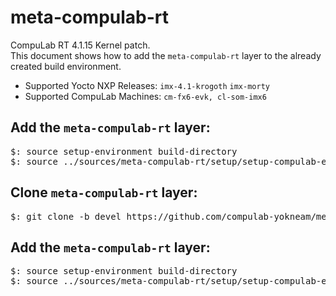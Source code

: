 # meta-compulab-rt
CompuLab RT 4.1.15 Kernel patch.<br>
This document shows how to add the `meta-compulab-rt` 
layer to the already created build environment.

* Supported Yocto NXP Releases: `imx-4.1-krogoth` `imx-morty`
* Supported CompuLab Machines: `cm-fx6-evk, cl-som-imx6`

## Add the `meta-compulab-rt` layer:
<pre>
$: source setup-environment build-directory
$: source ../sources/meta-compulab-rt/setup/setup-compulab-env
</pre>

## Clone `meta-compulab-rt` layer:
<pre>
$: git clone -b devel https://github.com/compulab-yokneam/meta-compulab-rt sources/meta-compulab-rt
</pre>

## Add the `meta-compulab-rt` layer:
<pre>
$: source setup-environment build-directory
$: source ../sources/meta-compulab-rt/setup/setup-compulab-env
</pre>

